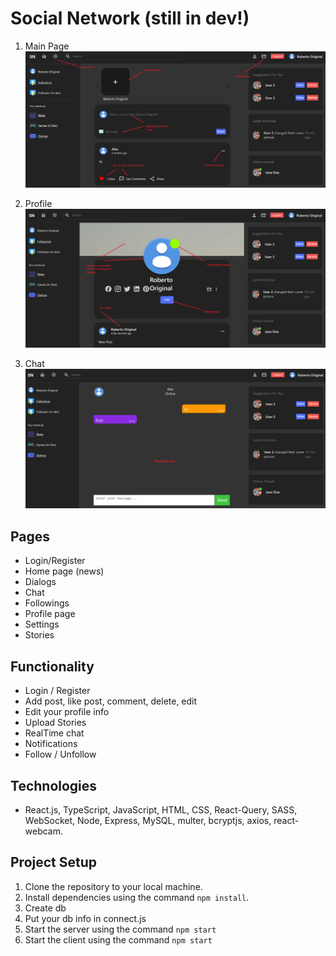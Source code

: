 # Social Network (still in dev!)

1. Main Page
   ![Main Page](img/Main.png)

2. Profile
   ![Admin](img/Profile.png)

3. Chat
   ![History Page](img/Chat.png)

## Pages

- Login/Register
- Home page (news)
- Dialogs
- Chat
- Followings
- Profile page
- Settings
- Stories

## Functionality

- Login / Register
- Add post, like post, comment, delete, edit
- Edit your profile info
- Upload Stories
- RealTime chat
- Notifications
- Follow / Unfollow

## Technologies

- React.js, TypeScript, JavaScript, HTML, CSS, React-Query, SASS, WebSocket, Node, Express, MySQL, multer, bcryptjs, axios, react-webcam.

## Project Setup

1. Clone the repository to your local machine.
2. Install dependencies using the command `npm install`.
3. Create db
4. Put your db info in connect.js
5. Start the server using the command `npm start`
6. Start the client using the command `npm start`
